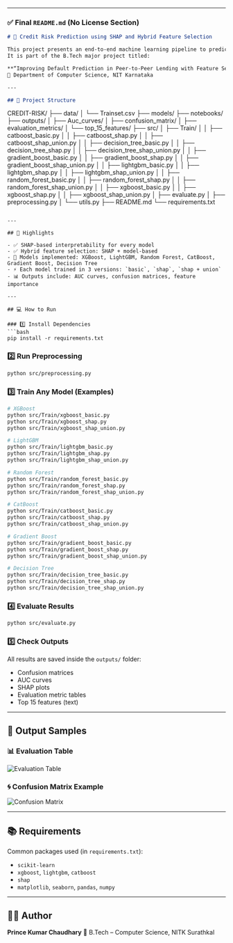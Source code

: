 
---

### ✅ Final `README.md` (No License Section)

```markdown
# 🧠 Credit Risk Prediction using SHAP and Hybrid Feature Selection

This project presents an end-to-end machine learning pipeline to predict credit risk using ensemble models and explainable AI (SHAP).  
It is part of the B.Tech major project titled:

**“Improving Default Prediction in Peer-to-Peer Lending with Feature Selection and Explainable ML Models”**  
📍 Department of Computer Science, NIT Karnataka

---

## 📁 Project Structure

```

CREDIT-RISK/
├── data/
│   └── Trainset.csv
├── models/
├── notebooks/
├── outputs/
│   ├── Auc\_curves/
│   ├── confusion\_matrix/
│   ├── evaluation\_metrics/
│   └── top\_15\_features/
├── src/
│   ├── Train/
│   │   ├── catboost\_basic.py
│   │   ├── catboost\_shap.py
│   │   ├── catboost\_shap\_union.py
│   │   ├── decision\_tree\_basic.py
│   │   ├── decision\_tree\_shap.py
│   │   ├── decision\_tree\_shap\_union.py
│   │   ├── gradient\_boost\_basic.py
│   │   ├── gradient\_boost\_shap.py
│   │   ├── gradient\_boost\_shap\_union.py
│   │   ├── lightgbm\_basic.py
│   │   ├── lightgbm\_shap.py
│   │   ├── lightgbm\_shap\_union.py
│   │   ├── random\_forest\_basic.py
│   │   ├── random\_forest\_shap.py
│   │   ├── random\_forest\_shap\_union.py
│   │   ├── xgboost\_basic.py
│   │   ├── xgboost\_shap.py
│   │   ├── xgboost\_shap\_union.py
│   ├── evaluate.py
│   ├── preprocessing.py
│   └── utils.py
├── README.md
└── requirements.txt

````

---

## 🚀 Highlights

- ✅ SHAP-based interpretability for every model
- ✅ Hybrid feature selection: SHAP + model-based
- 🔁 Models implemented: XGBoost, LightGBM, Random Forest, CatBoost, Gradient Boost, Decision Tree
- ⚡ Each model trained in 3 versions: `basic`, `shap`, `shap + union`
- 📊 Outputs include: AUC curves, confusion matrices, feature importance

---

## 💻 How to Run

### 1️⃣ Install Dependencies
```bash
pip install -r requirements.txt
````

### 2️⃣ Run Preprocessing

```bash
python src/preprocessing.py
```

### 3️⃣ Train Any Model (Examples)

```bash
# XGBoost
python src/Train/xgboost_basic.py
python src/Train/xgboost_shap.py
python src/Train/xgboost_shap_union.py

# LightGBM
python src/Train/lightgbm_basic.py
python src/Train/lightgbm_shap.py
python src/Train/lightgbm_shap_union.py

# Random Forest
python src/Train/random_forest_basic.py
python src/Train/random_forest_shap.py
python src/Train/random_forest_shap_union.py

# CatBoost
python src/Train/catboost_basic.py
python src/Train/catboost_shap.py
python src/Train/catboost_shap_union.py

# Gradient Boost
python src/Train/gradient_boost_basic.py
python src/Train/gradient_boost_shap.py
python src/Train/gradient_boost_shap_union.py

# Decision Tree
python src/Train/decision_tree_basic.py
python src/Train/decision_tree_shap.py
python src/Train/decision_tree_shap_union.py
```

### 4️⃣ Evaluate Results

```bash
python src/evaluate.py
```

### 5️⃣ Check Outputs

All results are saved inside the `outputs/` folder:

* Confusion matrices
* AUC curves
* SHAP plots
* Evaluation metric tables
* Top 15 features (text)

---

## 🧪 Output Samples

### 📊 Evaluation Table

![Evaluation Table](outputs/evaluation_metrics/evaluation_metrics_table.png)

### 🌀 Confusion Matrix Example

![Confusion Matrix](outputs/confusion_matrix/xgboost_confusion_matrix.png)

---

## 📚 Requirements

Common packages used (in `requirements.txt`):

* `scikit-learn`
* `xgboost`, `lightgbm`, `catboost`
* `shap`
* `matplotlib`, `seaborn`, `pandas`, `numpy`

---

## 🙋‍♂️ Author

**Prince Kumar Chaudhary**
📍 B.Tech – Computer Science, NITK Surathkal

